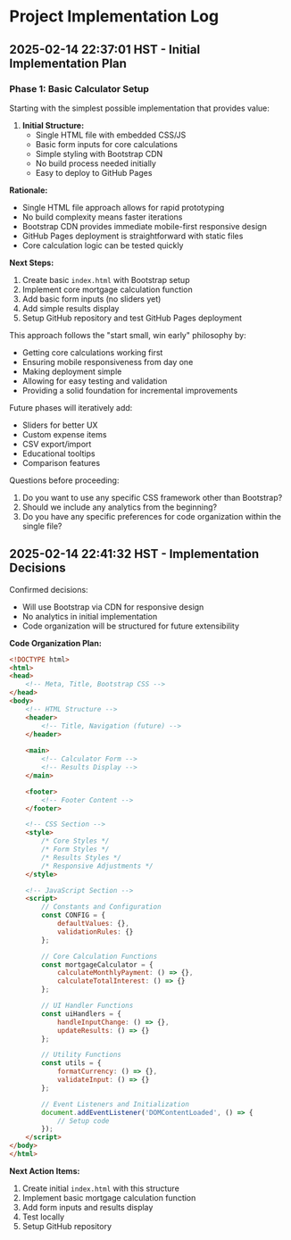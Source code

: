 # Project Implementation Log

## 2025-02-14 22:37:01 HST - Initial Implementation Plan

### Phase 1: Basic Calculator Setup
Starting with the simplest possible implementation that provides value:

1. **Initial Structure:**
   - Single HTML file with embedded CSS/JS
   - Basic form inputs for core calculations
   - Simple styling with Bootstrap CDN
   - No build process needed initially
   - Easy to deploy to GitHub Pages

**Rationale:**
- Single HTML file approach allows for rapid prototyping
- No build complexity means faster iterations
- Bootstrap CDN provides immediate mobile-first responsive design
- GitHub Pages deployment is straightforward with static files
- Core calculation logic can be tested quickly

**Next Steps:**
1. Create basic `index.html` with Bootstrap setup
2. Implement core mortgage calculation function
3. Add basic form inputs (no sliders yet)
4. Add simple results display
5. Setup GitHub repository and test GitHub Pages deployment

This approach follows the "start small, win early" philosophy by:
- Getting core calculations working first
- Ensuring mobile responsiveness from day one
- Making deployment simple
- Allowing for easy testing and validation
- Providing a solid foundation for incremental improvements

Future phases will iteratively add:
- Sliders for better UX
- Custom expense items
- CSV export/import
- Educational tooltips
- Comparison features

Questions before proceeding:
1. Do you want to use any specific CSS framework other than Bootstrap?
2. Should we include any analytics from the beginning?
3. Do you have any specific preferences for code organization within the single file?

## 2025-02-14 22:41:32 HST - Implementation Decisions

Confirmed decisions:
- Will use Bootstrap via CDN for responsive design
- No analytics in initial implementation
- Code organization will be structured for future extensibility

**Code Organization Plan:**
```html
<!DOCTYPE html>
<html>
<head>
    <!-- Meta, Title, Bootstrap CSS -->
</head>
<body>
    <!-- HTML Structure -->
    <header>
        <!-- Title, Navigation (future) -->
    </header>
    
    <main>
        <!-- Calculator Form -->
        <!-- Results Display -->
    </main>

    <footer>
        <!-- Footer Content -->
    </footer>

    <!-- CSS Section -->
    <style>
        /* Core Styles */
        /* Form Styles */
        /* Results Styles */
        /* Responsive Adjustments */
    </style>

    <!-- JavaScript Section -->
    <script>
        // Constants and Configuration
        const CONFIG = {
            defaultValues: {},
            validationRules: {}
        };

        // Core Calculation Functions
        const mortgageCalculator = {
            calculateMonthlyPayment: () => {},
            calculateTotalInterest: () => {}
        };

        // UI Handler Functions
        const uiHandlers = {
            handleInputChange: () => {},
            updateResults: () => {}
        };

        // Utility Functions
        const utils = {
            formatCurrency: () => {},
            validateInput: () => {}
        };

        // Event Listeners and Initialization
        document.addEventListener('DOMContentLoaded', () => {
            // Setup code
        });
    </script>
</body>
</html>
```

**Next Action Items:**
1. Create initial `index.html` with this structure
2. Implement basic mortgage calculation function
3. Add form inputs and results display
4. Test locally
5. Setup GitHub repository
